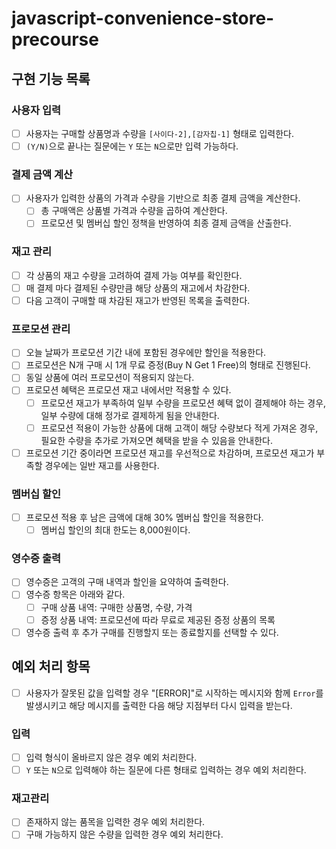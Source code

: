 # javascript-convenience-store-precourse

## 구현 기능 목록
### 사용자 입력
- [ ] 사용자는 구매할 상품명과 수량을 `[사이다-2],[감자칩-1]` 형태로 입력한다.
- [ ] `(Y/N)`으로 끝나는 질문에는 `Y` 또는 `N`으로만 입력 가능하다.
### 결제 금액 계산
- [ ] 사용자가 입력한 상품의 가격과 수량을 기반으로 최종 결제 금액을 계산한다.
  - [ ] 총 구매액은 상품별 가격과 수량을 곱하여 계산한다.
  - [ ] 프로모션 및 멤버십 할인 정책을 반영하여 최종 결제 금액을 산출한다.

### 재고 관리
- [ ] 각 상품의 재고 수량을 고려하여 결제 가능 여부를 확인한다.
- [ ] 매 결제 마다 결제된 수량만큼 해당 상품의 재고에서 차감한다.
- [ ] 다음 고객이 구매할 때 차감된 재고가 반영된 목록을 출력한다.

### 프로모션 관리
- [ ] 오늘 날짜가 프로모션 기간 내에 포함된 경우에만 할인을 적용한다.
- [ ] 프로모션은 N개 구매 시 1개 무료 증정(Buy N Get 1 Free)의 형태로 진행된다.
- [ ] 동일 상품에 여러 프로모션이 적용되지 않는다.
- [ ] 프로모션 혜택은 프로모션 재고 내에서만 적용할 수 있다.
  - [ ] 프로모션 재고가 부족하여 일부 수량을 프로모션 혜택 없이 결제해야 하는 경우, 일부 수량에 대해 정가로 결제하게 됨을 안내한다.
  - [ ] 프로모션 적용이 가능한 상품에 대해 고객이 해당 수량보다 적게 가져온 경우, 필요한 수량을 추가로 가져오면 혜택을 받을 수 있음을 안내한다.
- [ ] 프로모션 기간 중이라면 프로모션 재고를 우선적으로 차감하며, 프로모션 재고가 부족할 경우에는 일반 재고를 사용한다.

### 멤버십 할인
- [ ] 프로모션 적용 후 남은 금액에 대해 30% 멤버십 할인을 적용한다.
  - [ ] 멤버십 할인의 최대 한도는 8,000원이다.

### 영수증 출력
- [ ] 영수증은 고객의 구매 내역과 할인을 요약하여 출력한다.
- [ ] 영수증 항목은 아래와 같다.
  - [ ] 구매 상품 내역: 구매한 상품명, 수량, 가격
  - [ ] 증정 상품 내역: 프로모션에 따라 무료로 제공된 증정 상품의 목록
- [ ] 영수증 출력 후 추가 구매를 진행할지 또는 종료할지를 선택할 수 있다.

## 예외 처리 항목

- [ ] 사용자가 잘못된 값을 입력할 경우 "[ERROR]"로 시작하는 메시지와 함께 `Error`를 발생시키고 해당 메시지를 출력한 다음 해당 지점부터 다시 입력을 받는다.

### 입력
- [ ] 입력 형식이 올바르지 않은 경우 예외 처리한다.
- [ ] `Y` 또는 `N`으로 입력해야 하는 질문에 다른 형태로 입력하는 경우 예외 처리한다.

### 재고관리
- [ ] 존재하지 않는 품목을 입력한 경우 예외 처리한다.
- [ ] 구매 가능하지 않은 수량을 입력한 경우 예외 처리한다.